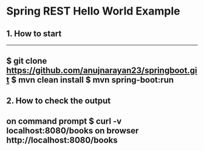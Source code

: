 # Spring REST Hello World Example

## 1. How to start
---
$ git clone https://github.com/anujnarayan23/springboot.git
$ mvn clean install
$ mvn spring-boot:run
---
## 2. How to check the output 
on command prompt $ curl -v localhost:8080/books
on browser http://localhost:8080/books
---
